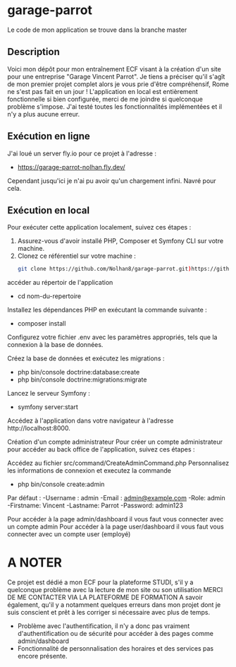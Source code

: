 # garage-parrot

Le code de mon application se trouve dans la branche master

## Description
Voici mon dépôt pour mon entraînement ECF visant à la création d'un site pour une entreprise "Garage Vincent Parrot".
Je tiens a préciser qu'il s'agît de mon premier projet complet alors je vous prie d'être compréhensif, Rome ne s'est pas fait en un jour !
L'application en local est entièrement fonctionnelle si bien configurée, merci de me joindre si quelconque problème s'impose.
J'ai testé toutes les fonctionnalités implémentées et il n'y a plus aucune erreur.

## Exécution en ligne
J'ai loué un server fly.io pour ce projet à l'adresse : 
- https://garage-parrot-nolhan.fly.dev/

Cependant jusqu'ici je n'ai pu avoir qu'un chargement infini. Navré pour cela. 

## Exécution en local
Pour exécuter cette application localement, suivez ces étapes :

1. Assurez-vous d'avoir installé PHP, Composer et Symfony CLI sur votre machine.
2. Clonez ce référentiel sur votre machine :
   ```bash
   git clone https://github.com/Nolhan8/garage-parrot.git)https://github.com/Nolhan8/garage-parrot.git

accéder au répertoir de l'application
- cd nom-du-repertoire

Installez les dépendances PHP en exécutant la commande suivante :
- composer install

Configurez votre fichier .env avec les paramètres appropriés, tels que la connexion à la base de données.

Créez la base de données et exécutez les migrations :
- php bin/console doctrine:database:create
- php bin/console doctrine:migrations:migrate

Lancez le serveur Symfony :
- symfony server:start

Accédez à l'application dans votre navigateur à l'adresse http://localhost:8000.

Création d'un compte administrateur
Pour créer un compte administrateur pour accéder au back office de l'application, suivez ces étapes :

Accédez au fichier src/command/CreateAdminCommand.php
Personnalisez les informations de connexion et executez la commande 
- php bin/console create:admin

Par défaut : 
-Username : admin
-Email : admin@example.com
-Role: admin
-Firstname: Vincent
-Lastname: Parrot
-Password: admin123


Pour accéder à la page admin/dashboard il vous faut vous connecter avec un compte admin
Pour accéder à la page user/dashboard il vous faut vous connecter avec un compte user (employé)

# A NOTER

Ce projet est dédié a mon ECF pour la plateforme STUDI, s'il y a quelconque problème avec la lecture de mon site ou son utilisation MERCI DE ME CONTACTER VIA LA PLATEFORME DE FORMATION
A savoir également, qu'il y a notamment quelques erreurs dans mon projet dont je suis conscient et prêt à les corriger si nécessaire avec plus de temps.
- Problème avec l'authentification, il n'y a donc pas vraiment d'authentification ou de sécurité pour accéder à des pages comme admin/dashboard
- Fonctionnalité de personnalisation des horaires et des services pas encore présente.
